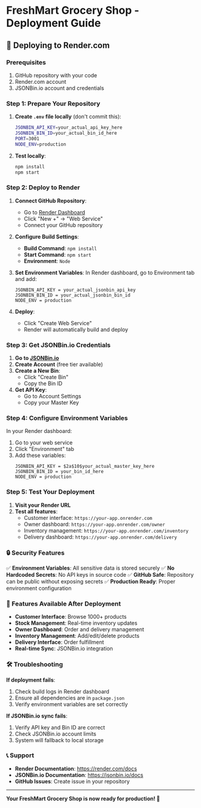 # FreshMart Grocery Shop - Deployment Guide

## 🚀 Deploying to Render.com

### Prerequisites
1. GitHub repository with your code
2. Render.com account
3. JSONBin.io account and credentials

### Step 1: Prepare Your Repository

1. **Create `.env` file locally** (don't commit this):
   ```bash
   JSONBIN_API_KEY=your_actual_api_key_here
   JSONBIN_BIN_ID=your_actual_bin_id_here
   PORT=3001
   NODE_ENV=production
   ```

2. **Test locally**:
   ```bash
   npm install
   npm start
   ```

### Step 2: Deploy to Render

1. **Connect GitHub Repository**:
   - Go to [Render Dashboard](https://dashboard.render.com)
   - Click "New +" → "Web Service"
   - Connect your GitHub repository

2. **Configure Build Settings**:
   - **Build Command**: `npm install`
   - **Start Command**: `npm start`
   - **Environment**: `Node`

3. **Set Environment Variables**:
   In Render dashboard, go to Environment tab and add:
   ```
   JSONBIN_API_KEY = your_actual_jsonbin_api_key
   JSONBIN_BIN_ID = your_actual_jsonbin_bin_id
   NODE_ENV = production
   ```

4. **Deploy**:
   - Click "Create Web Service"
   - Render will automatically build and deploy

### Step 3: Get JSONBin.io Credentials

1. **Go to [JSONBin.io](https://jsonbin.io)**
2. **Create Account** (free tier available)
3. **Create a New Bin**:
   - Click "Create Bin"
   - Copy the Bin ID
4. **Get API Key**:
   - Go to Account Settings
   - Copy your Master Key

### Step 4: Configure Environment Variables

In your Render dashboard:
1. Go to your web service
2. Click "Environment" tab
3. Add these variables:
   ```
   JSONBIN_API_KEY = $2a$10$your_actual_master_key_here
   JSONBIN_BIN_ID = your_bin_id_here
   NODE_ENV = production
   ```

### Step 5: Test Your Deployment

1. **Visit your Render URL**
2. **Test all features**:
   - Customer interface: `https://your-app.onrender.com`
   - Owner dashboard: `https://your-app.onrender.com/owner`
   - Inventory management: `https://your-app.onrender.com/inventory`
   - Delivery dashboard: `https://your-app.onrender.com/delivery`

### 🔒 Security Features

✅ **Environment Variables**: All sensitive data is stored securely
✅ **No Hardcoded Secrets**: No API keys in source code
✅ **GitHub Safe**: Repository can be public without exposing secrets
✅ **Production Ready**: Proper environment configuration

### 📱 Features Available After Deployment

- **Customer Interface**: Browse 1000+ products
- **Stock Management**: Real-time inventory updates
- **Owner Dashboard**: Order and delivery management
- **Inventory Management**: Add/edit/delete products
- **Delivery Interface**: Order fulfillment
- **Real-time Sync**: JSONBin.io integration

### 🛠️ Troubleshooting

**If deployment fails**:
1. Check build logs in Render dashboard
2. Ensure all dependencies are in `package.json`
3. Verify environment variables are set correctly

**If JSONBin.io sync fails**:
1. Verify API key and Bin ID are correct
2. Check JSONBin.io account limits
3. System will fallback to local storage

### 📞 Support

- **Render Documentation**: https://render.com/docs
- **JSONBin.io Documentation**: https://jsonbin.io/docs
- **GitHub Issues**: Create issue in your repository

---

**Your FreshMart Grocery Shop is now ready for production! 🎉**
